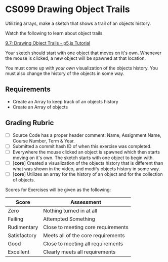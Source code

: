 
# CS099 Drawing Object Trails

Utilizing arrays, make a sketch that shows a trail of an objects history.

Watch the following to learn about object trails.

[9.7: Drawing Object Trails - p5.js Tutorial](https://youtu.be/vqE8DMfOajk)

Your sketch should start with one object that moves on it's own. Whenever the mouse is clicked, a new object will be spawned at that location.

You must come up with _your own_ visualization of the objects history. You must also change the history of the objects in some way.

## Requirements

- Create an Array to keep track of an objects history
- Create an Array of objects

## Grading Rubric

- [ ] Source Code has a proper header comment: Name, Assignment Name, Course Number, Term & Year.
- [ ] Submitted a commit hash ID of when this exercise was completed.
- [ ] Everywhere the mouse clicked an object is spawned which then starts moving on it's own. The sketch starts with one object to begin with.
- [ ] [**core**] Created a visualization of the objects history that is different than what was shown in the video, and modify objects history in some way.
- [ ] [**core**] Utilizes an array for the history of an object and for the collection of objects.

Scores for Exercises will be given as the following:

Score        | Assessment
------------ | ----------
Zero         | Nothing turned in at all
Failing      | Attempted Something
Rudimentary  | Close to meeting core requirements
Satisfactory | Meets all of the core requirements
Good         | Close to meeting all requirements
Excellent    | Clearly meets all requirements

